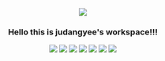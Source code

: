 <div align="center">
  <a href="https://judangyee.me"><img src="https://capsule-render.vercel.app/api?type=waving&color=auto&height=200&section=header&text=judangdev&fontSize=50&animation=fadeIn&fontAlignY=34"></a>
  <h3>Hello this is judangyee's workspace!!!</h3>

  <img src="https://img.shields.io/badge/Python-3766AB?style=round-square&logo=Python&logoColor=white">
  <img src="https://img.shields.io/badge/Flask-F5F5DC?style=round-square&logo=Flask&logoColor=black">
  <img src="https://img.shields.io/badge/CSS-1572B6?style=round-square&logo=css3&logoColor=white">
  <img src="https://img.shields.io/badge/C-A8B9CC?style=round-square&logo=C&logoColor=white">
  <img src="https://img.shields.io/badge/HTML-E34F26?style=round-square&logo=html5&logoColor=white">
  <img src="https://img.shields.io/badge/JavaScript-ffb13b?style=round-square&logo=javascript&logoColor=white">
  <img src="https://img.shields.io/badge/aws-333664?style=round-square&logo=amazon-aws&logoColor=white">
  <br><br>

